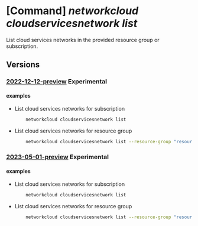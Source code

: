 # [Command] _networkcloud cloudservicesnetwork list_

List cloud services networks in the provided resource group or subscription.

## Versions

### [2022-12-12-preview](/Resources/mgmt-plane/L3N1YnNjcmlwdGlvbnMve30vcHJvdmlkZXJzL21pY3Jvc29mdC5uZXR3b3JrY2xvdWQvY2xvdWRzZXJ2aWNlc25ldHdvcmtz/2022-12-12-preview.xml) **Experimental**

<!-- mgmt-plane /subscriptions/{}/providers/microsoft.networkcloud/cloudservicesnetworks 2022-12-12-preview -->
<!-- mgmt-plane /subscriptions/{}/resourcegroups/{}/providers/microsoft.networkcloud/cloudservicesnetworks 2022-12-12-preview -->

#### examples

- List cloud services networks for subscription
    ```bash
        networkcloud cloudservicesnetwork list
    ```

- List cloud services networks for resource group
    ```bash
        networkcloud cloudservicesnetwork list --resource-group "resourceGroupName"
    ```

### [2023-05-01-preview](/Resources/mgmt-plane/L3N1YnNjcmlwdGlvbnMve30vcHJvdmlkZXJzL21pY3Jvc29mdC5uZXR3b3JrY2xvdWQvY2xvdWRzZXJ2aWNlc25ldHdvcmtz/2023-05-01-preview.xml) **Experimental**

<!-- mgmt-plane /subscriptions/{}/providers/microsoft.networkcloud/cloudservicesnetworks 2023-05-01-preview -->
<!-- mgmt-plane /subscriptions/{}/resourcegroups/{}/providers/microsoft.networkcloud/cloudservicesnetworks 2023-05-01-preview -->

#### examples

- List cloud services networks for subscription
    ```bash
        networkcloud cloudservicesnetwork list
    ```

- List cloud services networks for resource group
    ```bash
        networkcloud cloudservicesnetwork list --resource-group "resourceGroupName"
    ```

